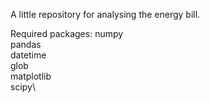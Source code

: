 A little repository for analysing the energy bill.

Required packages:
  numpy\
  pandas\
  datetime\
  glob\
  matplotlib\
  scipy\
